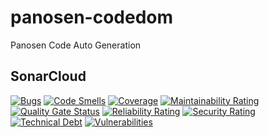 # panosen-codedom
Panosen Code Auto Generation

## SonarCloud
[![Bugs](https://sonarcloud.io/api/project_badges/measure?project=panosen_panosen-codedom&metric=bugs)](https://sonarcloud.io/dashboard?id=panosen_panosen-codedom)
[![Code Smells](https://sonarcloud.io/api/project_badges/measure?project=panosen_panosen-codedom&metric=code_smells)](https://sonarcloud.io/dashboard?id=panosen_panosen-codedom)
[![Coverage](https://sonarcloud.io/api/project_badges/measure?project=panosen_panosen-codedom&metric=coverage)](https://sonarcloud.io/dashboard?id=panosen_panosen-codedom)
[![Maintainability Rating](https://sonarcloud.io/api/project_badges/measure?project=panosen_panosen-codedom&metric=sqale_rating)](https://sonarcloud.io/dashboard?id=panosen_panosen-codedom)
[![Quality Gate Status](https://sonarcloud.io/api/project_badges/measure?project=panosen_panosen-codedom&metric=alert_status)](https://sonarcloud.io/dashboard?id=panosen_panosen-codedom)
[![Reliability Rating](https://sonarcloud.io/api/project_badges/measure?project=panosen_panosen-codedom&metric=reliability_rating)](https://sonarcloud.io/dashboard?id=panosen_panosen-codedom)
[![Security Rating](https://sonarcloud.io/api/project_badges/measure?project=panosen_panosen-codedom&metric=security_rating)](https://sonarcloud.io/dashboard?id=panosen_panosen-codedom)
[![Technical Debt](https://sonarcloud.io/api/project_badges/measure?project=panosen_panosen-codedom&metric=sqale_index)](https://sonarcloud.io/dashboard?id=panosen_panosen-codedom)
[![Vulnerabilities](https://sonarcloud.io/api/project_badges/measure?project=panosen_panosen-codedom&metric=vulnerabilities)](https://sonarcloud.io/dashboard?id=panosen_panosen-codedom)
